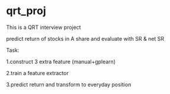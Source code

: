 # qrt_proj

This is a QRT interview project

predict return of stocks in A share and evaluate with SR & net SR

Task:

1.construct 3 extra feature (manual+gplearn)

2.train a feature extractor

3.predict return and transform to everyday position
